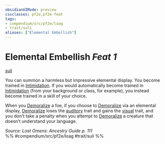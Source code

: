 ```yaml
---
obsidianUIMode: preview
cssclasses: pf2e,pf2e-feat
tags:
- compendium/src/pf2e/loag
- trait/suli
aliases: ["Elemental Embellish"]
---
```

# Elemental Embellish  *Feat 1*  
[suli](rules/traits/suli-b2.md "Suli Ancestry & Heritage Trait")  


You can summon a harmless but impressive elemental display. You become trained in [Intimidation](compendium/skills.md#Intimidation). If you would automatically become trained in [Intimidation](compendium/skills.md#Intimidation) (from your background or class, for example), you instead become trained in a skill of your choice.

When you [Demoralize](rules/actions/demoralize.md) a foe, if you choose to [Demoralize](rules/actions/demoralize.md) via an elemental display, [Demoralize](rules/actions/demoralize.md) loses the [auditory](rules/traits/auditory.md "Auditory Effect Trait") trait and gains the [visual](rules/traits/visual.md "Visual Effect Trait") trait, and you don't take a penalty when you attempt to [Demoralize](rules/actions/demoralize.md) a creature that doesn't understand your language.

*Source: Lost Omens: Ancestry Guide p. 111*  
%% #compendium/src/pf2e/loag #trait/suli %%